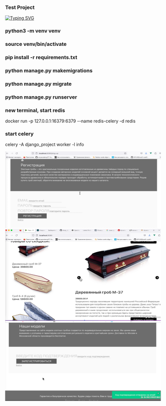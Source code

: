 ### Test Project
[![Typing SVG](https://readme-typing-svg.herokuapp.com?color=%2336BCF7&lines=Django+Test+Project)](https://git.io/typing-svg)

### python3 -m venv venv
### source venv/bin/activate
### pip install -r requirements.txt

### python manage.py makemigrations
### python manage.py migrate
### python manage.py runserver

### new terminal, start redis 
docker run -p 127.0.0.1:16379:6379 --name redis-celery -d redis

### start celery
celery -A django_project worker -l info

![Image alt](https://github.com/hottabuch1987/shop_coffin/raw/document/img/1.png)
![Image alt](https://github.com/hottabuch1987/shop_coffin/raw/document/img/2.png)
![Image alt](https://github.com/hottabuch1987/shop_coffin/raw/document/img/3.png)






